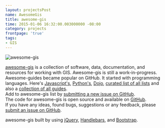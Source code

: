 ```yaml
---
layout: projectsPost
name: AwesomeGis
title: awesome-gis
time: 2015-01-06 16:32:00.003000000 -08:00
category: projects
frontpage: 'true'
tags: 
- GIS
---
```


<img class="imageInCenter" title="awesome-gis" src="{{ site.imgFolder_projects }}{{ page.name }}/awesome-gis.png">

[awesome-gis](/awesome-gis/) is a collection of software, data, documentation, and resources for working with GIS. Awesome-gis is still a work-in-progress.  
Awesome-guides became popular on GitHub. It started with programming languages. Here's <a href="https://github.com/sorrycc/awesome-javascript" target="_blank">Javascript's</a>, <a href="https://github.com/vinta/awesome-python" target="_blank">Python's</a>, <a href="https://github.com/peterkokot/awesome-dojo" target="_blank">Dojo</a>, <a href="https://github.com/sindresorhus/awesome" target="_blank">curated list of all lists</a> and also a <a href="https://github.com/panzhangwang/getAwesomeness" target="_blank">collection of all guides</a>.  
Add to awesome-gis list by <a href="https://github.com/AmrEldib/awesome-gis/issues/new" target="_blank">submitting a new issue on GitHub</a>.  
The code for awesome-gis is open source and available on <a href="https://github.com/AmrEldib/awesome-gis" target="_blank">GitHub</a>.  
If you have any ideas, found bugs, suggestions or any feedback, please <a href="https://github.com/AmrEldib/awesome-gis/issues/new" target="_blank">submit an issue on GitHub</a>.  
  
awesome-gis built by using <a href="http://jquery.com/" target="_blank">jQuery</a>, <a href="http://handlebarsjs.com/" target="_blank">Handlebars</a>, and <a href="http://getbootstrap.com/" target="_blank">Bootstrap</a>.  